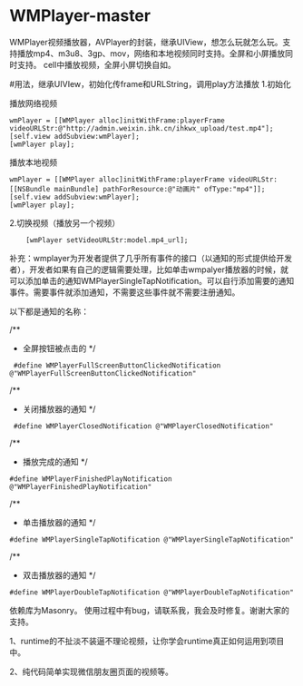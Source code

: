 # WMPlayer-master


WMPlayer视频播放器，AVPlayer的封装，继承UIView，想怎么玩就怎么玩。支持播放mp4、m3u8、3gp、mov，网络和本地视频同时支持。全屏和小屏播放同时支持。
cell中播放视频，全屏小屏切换自如。
   

#用法，继承UIVIew，初始化传frame和URLString，调用play方法播放
1.初始化

播放网络视频

    wmPlayer = [[WMPlayer alloc]initWithFrame:playerFrame videoURLStr:@"http://admin.weixin.ihk.cn/ihkwx_upload/test.mp4"];
    [self.view addSubview:wmPlayer];
    [wmPlayer play];

播放本地视频

    wmPlayer = [[WMPlayer alloc]initWithFrame:playerFrame videoURLStr:[[NSBundle mainBundle] pathForResource:@"动画片" ofType:"mp4"]];
    [self.view addSubview:wmPlayer];
    [wmPlayer play]; 
    
    
2.切换视频（播放另一个视频）

        [wmPlayer setVideoURLStr:model.mp4_url];
        
补充：wmplayer为开发者提供了几乎所有事件的接口（以通知的形式提供给开发者），开发者如果有自己的逻辑需要处理，比如单击wmpalyer播放器的时候，就可以添加单击的通知WMPlayerSingleTapNotification。可以自行添加需要的通知事件。需要事件就添加通知，不需要这些事件就不需要注册通知。

以下都是通知的名称：

/**
 *  全屏按钮被点击的
 */
  
~~~
 #define WMPlayerFullScreenButtonClickedNotification  @"WMPlayerFullScreenButtonClickedNotification"
~~~

/**
 *  关闭播放器的通知
 */
 
~~~
 #define WMPlayerClosedNotification @"WMPlayerClosedNotification"
~~~

/**
 *  播放完成的通知
 */
 
 ~~~
 #define WMPlayerFinishedPlayNotification @"WMPlayerFinishedPlayNotification"
~~~

/**
 *  单击播放器的通知
 */
 
 ~~~
 #define WMPlayerSingleTapNotification @"WMPlayerSingleTapNotification"
 ~~~
 
/**
 *  双击播放器的通知
 */
 
 ~~~
 #define WMPlayerDoubleTapNotification @"WMPlayerDoubleTapNotification"
~~~

依赖库为Masonry。
使用过程中有bug，请联系我，我会及时修复。谢谢大家的支持。


1、runtime的不扯淡不装逼不理论视频，让你学会runtime真正如何运用到项目中。

2、纯代码简单实现微信朋友圈页面的视频等。


